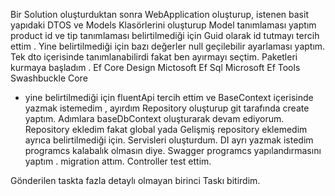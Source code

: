 Bir Solution oluşturduktan sonra WebApplication oluşturup, istenen basit yapıdaki DTOS ve Models Klasörlerini oluşturup Model tanımlaması yaptım product id ve tip tanımlaması belirtilmediği için Guid olarak id tutmayı tercih ettim .
Yine belirtilmediği için bazı değerler null geçilebilir ayarlaması yaptım.
Tek dto içerisinde tanımlanabilirdi fakat ben ayırmayı seçtim.
Paketleri kurmaya başladım .
Ef Core Design
Mictosoft Ef Sql
Microsoft Ef Tools
Swashbuckle Core

-  yine belirtilmediği için fluentApi tercih ettim ve BaseContext içerisinde yazmak istemedim , ayırdım
Repository oluşturup git tarafında create yaptım.
Adımlara baseDbContext oluşturarak devam ediyorum.
Repository ekledim fakat global yada Gelişmiş repository eklemedim ayrıca belirtilmediği için.
Servisleri oluşturdum.
DI ayrı yazmak istedim programcs kalabalık olmasın diye.
Swagger programcs yapılandırmasını yaptım .
migration attım.
Controller test ettim.

Gönderilen taskta fazla detaylı olmayan birinci Taskı bitirdim.
